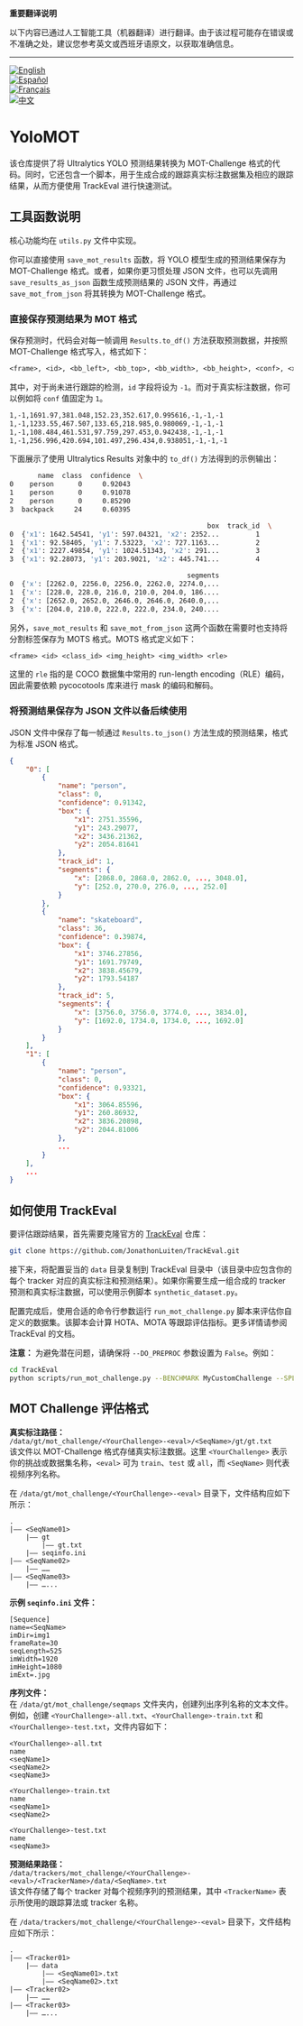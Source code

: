 **重要翻译说明**

以下内容已通过人工智能工具（机器翻译）进行翻译。由于该过程可能存在错误或不准确之处，建议您参考英文或西班牙语原文，以获取准确信息。

---

[![English](https://img.shields.io/badge/lang-English-blue)](README.md)  
[![Español](https://img.shields.io/badge/lang-Español-green)](README.es.md)  
[![Français](https://img.shields.io/badge/lang-Français-yellow)](README.fr.md)  
[![中文](https://img.shields.io/badge/lang-中文-red)](README.zh.md)

# YoloMOT

该仓库提供了将 Ultralytics YOLO 预测结果转换为 MOT-Challenge 格式的代码。同时，它还包含一个脚本，用于生成合成的跟踪真实标注数据集及相应的跟踪结果，从而方便使用 TrackEval 进行快速测试。

## 工具函数说明

核心功能均在 `utils.py` 文件中实现。

你可以直接使用 `save_mot_results` 函数，将 YOLO 模型生成的预测结果保存为 MOT-Challenge 格式。或者，如果你更习惯处理 JSON 文件，也可以先调用 `save_results_as_json` 函数生成预测结果的 JSON 文件，再通过 `save_mot_from_json` 将其转换为 MOT-Challenge 格式。

### 直接保存预测结果为 MOT 格式

保存预测时，代码会对每一帧调用 `Results.to_df()` 方法获取预测数据，并按照 MOT-Challenge 格式写入，格式如下：
```txt
<frame>, <id>, <bb_left>, <bb_top>, <bb_width>, <bb_height>, <conf>, <x>, <y>, <z>
```
其中，对于尚未进行跟踪的检测，`id` 字段将设为 `-1`。而对于真实标注数据，你可以例如将 `conf` 值固定为 `1`。

```txt
1,-1,1691.97,381.048,152.23,352.617,0.995616,-1,-1,-1
1,-1,1233.55,467.507,133.65,218.985,0.980069,-1,-1,-1
1,-1,108.484,461.531,97.759,297.453,0.942438,-1,-1,-1
1,-1,256.996,420.694,101.497,296.434,0.938051,-1,-1,-1
```

下面展示了使用 Ultralytics Results 对象中的 `to_df()` 方法得到的示例输出：

```bash
       name  class  confidence  \
0    person      0     0.92043   
1    person      0     0.91078   
2    person      0     0.85290   
3  backpack     24     0.60395   

                                                 box  track_id  \
0  {'x1': 1642.54541, 'y1': 597.04321, 'x2': 2352...         1   
1  {'x1': 92.58405, 'y1': 7.53223, 'x2': 727.1163...         2   
2  {'x1': 2227.49854, 'y1': 1024.51343, 'x2': 291...         3   
3  {'x1': 92.28073, 'y1': 203.9021, 'x2': 445.741...         4   

                                            segments  
0  {'x': [2262.0, 2256.0, 2256.0, 2262.0, 2274.0,...  
1  {'x': [228.0, 228.0, 216.0, 210.0, 204.0, 186....  
2  {'x': [2652.0, 2652.0, 2646.0, 2646.0, 2640.0,...  
3  {'x': [204.0, 210.0, 222.0, 222.0, 234.0, 240....  
```

另外，`save_mot_results` 和 `save_mot_from_json` 这两个函数在需要时也支持将分割标签保存为 MOTS 格式。MOTS 格式定义如下：

```txt
<frame> <id> <class_id> <img_height> <img_width> <rle>
```

这里的 `rle` 指的是 COCO 数据集中常用的 run-length encoding（RLE）编码，因此需要依赖 pycocotools 库来进行 mask 的编码和解码。

### 将预测结果保存为 JSON 文件以备后续使用

JSON 文件中保存了每一帧通过 `Results.to_json()` 方法生成的预测结果，格式为标准 JSON 格式。

```json
{
    "0": [
        {
            "name": "person",
            "class": 0,
            "confidence": 0.91342,
            "box": {
                "x1": 2751.35596,
                "y1": 243.29077,
                "x2": 3436.21362,
                "y2": 2054.81641
            },
            "track_id": 1,
            "segments": {
                "x": [2868.0, 2868.0, 2862.0, ..., 3048.0],
                "y": [252.0, 270.0, 276.0, ..., 252.0]
            }
        },
        {
            "name": "skateboard",
            "class": 36,
            "confidence": 0.39874,
            "box": {
                "x1": 3746.27856,
                "y1": 1691.79749,
                "x2": 3838.45679,
                "y2": 1793.54187
            },
            "track_id": 5,
            "segments": {
                "x": [3756.0, 3756.0, 3774.0, ..., 3834.0],
                "y": [1692.0, 1734.0, 1734.0, ..., 1692.0]
            }
        }
    ],
    "1": [
        {
            "name": "person",
            "class": 0,
            "confidence": 0.93321,
            "box": {
                "x1": 3064.85596,
                "y1": 260.86932,
                "x2": 3836.20898,
                "y2": 2044.81006
            },
            ...
        }
    ],
    ...
}
```

## 如何使用 TrackEval

要评估跟踪结果，首先需要克隆官方的 [TrackEval](https://github.com/JonathonLuiten/TrackEval/) 仓库：

```bash
git clone https://github.com/JonathonLuiten/TrackEval.git
```

接下来，将配置妥当的 `data` 目录复制到 TrackEval 目录中（该目录中应包含你的每个 tracker 对应的真实标注和预测结果）。如果你需要生成一组合成的 tracker 预测和真实标注数据，可以使用示例脚本 `synthetic_dataset.py`。

配置完成后，使用合适的命令行参数运行 `run_mot_challenge.py` 脚本来评估你自定义的数据集。该脚本会计算 HOTA、MOTA 等跟踪评估指标。更多详情请参阅 TrackEval 的文档。

**注意：** 为避免潜在问题，请确保将 `--DO_PREPROC` 参数设置为 `False`。例如：

```bash
cd TrackEval
python scripts/run_mot_challenge.py --BENCHMARK MyCustomChallenge --SPLIT_TO_EVAL test --DO_PREPROC False
```

## MOT Challenge 评估格式

**真实标注路径：**  
`/data/gt/mot_challenge/<YourChallenge>-<eval>/<SeqName>/gt/gt.txt`  
该文件以 MOT-Challenge 格式存储真实标注数据。这里 `<YourChallenge>` 表示你的挑战或数据集名称，`<eval>` 可为 `train`、`test` 或 `all`，而 `<SeqName>` 则代表视频序列名称。

在 `/data/gt/mot_challenge/<YourChallenge>-<eval>` 目录下，文件结构应如下所示：

```
.
|—— <SeqName01>
    |—— gt
        |—— gt.txt
    |—— seqinfo.ini
|—— <SeqName02>
    |—— ……
|—— <SeqName03>
    |—— …...
```

**示例 `seqinfo.ini` 文件：**

```
[Sequence]
name=<SeqName>
imDir=img1
frameRate=30
seqLength=525
imWidth=1920
imHeight=1080
imExt=.jpg
```

**序列文件：**  
在 `/data/gt/mot_challenge/seqmaps` 文件夹内，创建列出序列名称的文本文件。例如，创建 `<YourChallenge>-all.txt`、`<YourChallenge>-train.txt` 和 `<YourChallenge>-test.txt`，文件内容如下：

```
<YourChallenge>-all.txt
name
<seqName1> 
<seqName2>
<seqName3>

<YourChallenge>-train.txt
name
<seqName1> 
<seqName2>

<YourChallenge>-test.txt
name
<seqName3>
```

**预测结果路径：**  
`/data/trackers/mot_challenge/<YourChallenge>-<eval>/<TrackerName>/data/<SeqName>.txt`  
该文件存储了每个 tracker 对每个视频序列的预测结果，其中 `<TrackerName>` 表示所使用的跟踪算法或 tracker 名称。

在 `/data/trackers/mot_challenge/<YourChallenge>-<eval>` 目录下，文件结构应如下所示：

```
.
|—— <Tracker01>
    |—— data
        |—— <SeqName01>.txt
        |—— <SeqName02>.txt
|—— <Tracker02>
    |—— ……
|—— <Tracker03>
    |—— …...
```